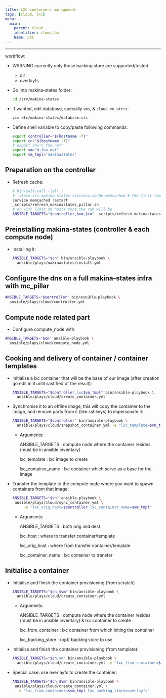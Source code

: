 ```yaml
---
title: LXC containers management
tags: [cloud, lxc]
menu:
  main:
    parent: cloud
    identifier: cloud_lxc
    Name: LXC
---
```

---

workflow:

- WARNING currently only those backing store are supported/tested:
    - dir
    - overlayfs

- Go into makina-states folder:

    ```sh
    cd /srv/makina-states
    ```

- If wanted, edit database, specially ``vms``, & ``cloud_vm_attrs``:

    ```sh
    vim etc/makina-states/database.sls
    ```

- Define shell variable to copy/paste following commands:

    ```sh
    export controller="$(hostname -f)"
    export cn="$(hostname -f)"
    # export cn="c.foo.net"
    export vm="d.foo.net"
    export vm_tmpl="makinastates"
    ```

## Preparation on the controller
- Refresh cache:

    ```sh
    # bin/salt-call -lall \
    #  state.sls makina-states.services.cache.memcached # the first time
    service memcached restart
    _scripts/refresh_makinastates_pillar.sh
    # or with limit on hosts that the run will be
    ANSIBLE_TARGETS="$controller,$vm,$cn" _scripts/refresh_makinastates_pillar.sh
    ```

## Preinstalling makina-states (controller & each compute node)
- Installing it:

    ```sh
    ANSIBLE_TARGETS="$cn" bin/ansible-playbook \
      ansible/plays/makinastates/install.yml
    ```

## Configure the dns on a full makina-states infra with mc\_pillar

```sh
ANSIBLE_TARGETS="$controller" bin/ansible-playbook \
  ansible/plays/cloud/controller.yml
```

## Compute node related part
- Configure compute\_node with:

```sh
ANSIBLE_TARGETS="$cn" ansible-playbook \
  ansible/plays/cloud/compute_node.yml
```

## Cooking and delivery of container / container templates
- Initialise a lxc container that will be the base of our image (after
creation go edit in it until sastified of the result):

    ```sh
    ANSIBLE_TARGETS="$controller,lxc$vm_tmpl" bin/ansible-playbook \
      ansible/plays/cloud/create_container.yml
    ```
- Synchronise it to an offline image, this will copy the container to the
image, and remove parts from it (like sshkeys) to impersonate it:

    ```sh
    ANSIBLE_TARGETS="$controller" bin/ansible-playbook \
      ansible/plays/cloud/snapshot_container.yml -e "lxc_template=$vm_tmpl lxc_container_name=lxc$vm_tmpl"
    ```
    - Arguments:

        ANSIBLE_TARGETS
            : compute node where the container resides (must be in
              ansible inventary)

        lxc_template
            : lxc image to create

        lxc_container_name
            : lxc container which serve as a base for the image

- Transfer the template to the compute node where you want to spawn
  containers from that image:

    ```sh
    ANSIBLE_TARGETS="$cn" ansible-playbook \
     ansible/plays/cloud/sync_container.yml \
         -e "lxc_orig_host=$controller lxc_container_name=$vm_tmpl"
    ```

    - Arguments:

        ANSIBLE_TARGETS
            : both orig and dest

        lxc_host
            : where to transfer container/template

        lxc_orig_host
            : where from transfer container/template

        lxc_container_name
            : lxc container to transfer

Initialise a container
----------------------
- Initialise and finish the container provisioning (from scratch)

    ```sh
    ANSIBLE_TARGETS="$cn,$vm" bin/ansible-playbook \
      ansible/plays/cloud/create_container.yml
    ```

    - Arguments:

        ANSIBLE_TARGETS
            : compute node where the container resides (must be in ansible inventary) & lxc container to create

        lxc_from_container
            : lxc container from which initing the container

        lxc_backing_store
            : (opt) backing store to use

- Initialise and finish the container provisioning (from template):

    ```sh
    ANSIBLE_TARGETS="$cn,vm" bin/ansible-playbook \
      ansible/plays/cloud/create_container.yml -e "lxc_from_container=$vm_tmpl"
    ```

- Special case: use overlayfs to create the container:

    ```sh
    ANSIBLE_TARGETS="$cn,$vm" bin/ansible-playbook \
     ansible/plays/cloud/create_container.yml \
      -e "lxc_from_container=$vm_tmpl lxc_backing_store=overlayfs"
    ```
